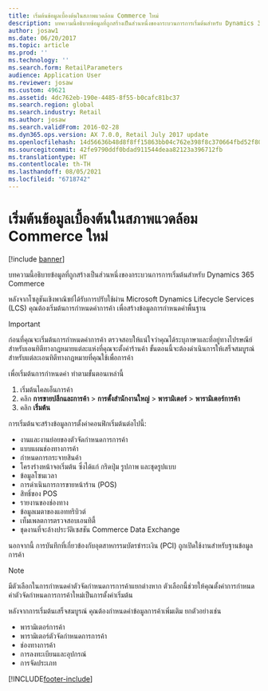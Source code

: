 ```yaml
---
title: เริ่มต้นข้อมูลเบื้องต้นในสภาพแวดล้อม Commerce ใหม่
description: บทความนี้อธิบายข้อมูลที่ถูกสร้างเป็นส่วนหนึ่งของกระบวนการการเริ่มต้นสำหรับ Dynamics 365 Commerce
author: josaw1
ms.date: 06/20/2017
ms.topic: article
ms.prod: ''
ms.technology: ''
ms.search.form: RetailParameters
audience: Application User
ms.reviewer: josaw
ms.custom: 49621
ms.assetid: 4dc762eb-190e-4485-8f55-b0cafc81bc37
ms.search.region: global
ms.search.industry: Retail
ms.author: josaw
ms.search.validFrom: 2016-02-28
ms.dyn365.ops.version: AX 7.0.0, Retail July 2017 update
ms.openlocfilehash: 14d56636b48d8f8ff15863bb04c762e398f8c370664fbd52f80ed5f05f0e4895
ms.sourcegitcommit: 42fe9790ddf0bdad911544deaa82123a396712fb
ms.translationtype: HT
ms.contentlocale: th-TH
ms.lasthandoff: 08/05/2021
ms.locfileid: "6718742"
---
```

# <a name="initialize-seed-data-in-new-commerce-environments"></a>เริ่มต้นข้อมูลเบื้องต้นในสภาพแวดล้อม Commerce ใหม่

[!include [banner](includes/banner.md)]

บทความนี้อธิบายข้อมูลที่ถูกสร้างเป็นส่วนหนึ่งของกระบวนการการเริ่มต้นสำหรับ Dynamics 365 Commerce

หลังจากโซลูชันเชิงพาณิชย์ได้รับการปรับใช้ผ่าน Microsoft Dynamics Lifecycle Services (LCS) คุณต้องเริ่มต้นการกำหนดค่าการค้า เพื่อสร้างข้อมูลการกำหนดค่าพื้นฐาน

> [!IMPORTANT]
> ก่อนที่คุณจะเริ่มต้นการกำหนดค่าการค้า ตรวจสอบให้แน่ใจว่าคุณได้ระบุภาษาและที่อยู่ทางไปรษณีย์สำหรับเอนทิตีทางกฎหมายแต่ละแห่งที่คุณจะตั้งค่าร้านค้า ขั้นตอนนี้จะต้องดำเนินการให้เสร็จสมบูรณ์สำหรับแต่ละเอนทิตีทางกฎหมายที่คุณใช้เพื่อการค้า

เพื่อเริ่มต้นการกำหนดค่า ทำตามขั้นตอนเหล่านี้

1. เริ่มต้นไคลเอ็นการค้า
2. คลิก **การขายปลีกและการค้า** &gt; **การตั้งสำนักงานใหญ่** &gt; **พารามิเตอร์** &gt; **พารามิเตอร์การค้า**
3. คลิก **เริ่มต้น**

การเริ่มต้นจะสร้างข้อมูลการตั้งค่าคอนฟิกเริ่มต้นต่อไปนี้:

- งานและงานย่อยของตัวจัดกำหนดการการค้า
- แบบแผนช่องทางการค้า
- กำหนดการกระจายสินค้า
- โครงร่างหน้าจอเริ่มต้น ซึ่งได้แก่ กริดปุ่ม รูปภาพ และชุดรูปแบบ
- ข้อมูลโซนเวลา
- การดำเนินการการขายหน้าร้าน (POS)
- สิทธิ์ของ POS
- รายงานของช่องทาง
- ข้อมูลเมตาของแอททริบิวต์
- เท็มเพลตการตรวจสอบเอนทิตี้
- ชุดงานที่จะล้างประวัติเซสชัน Commerce Data Exchange

นอกจากนี้ การบันทึกที่เกี่ยวข้องกับอุตสาหกรรมบัตรชำระเงิน (PCI) ถูกเปิดใช้งานสำหรับฐานข้อมูลการค้า

> [!NOTE]
> มีตัวเลือกในการกำหนดค่าตัวจัดกำหนดการการค้าแยกต่างหาก ตัวเลือกนี้ช่วยให้คุณตั้งค่าการกำหนดค่าตัวจัดกำหนดการการค้าใหม่เป็นการตั้งค่าเริ่มต้น

หลังจากการเริ่มต้นเสร็จสมบูรณ์ คุณต้องกำหนดค่าข้อมูลการค้าเพิ่มเติม ยกตัวอย่างเช่น

- พารามิเตอร์การค้า
- พารามิเตอร์ตัวจัดกำหนดการการค้า
- ช่องทางการค้า
- การลงทะเบียนและอุปกรณ์
- การจัดประเภท


[!INCLUDE[footer-include](../includes/footer-banner.md)]